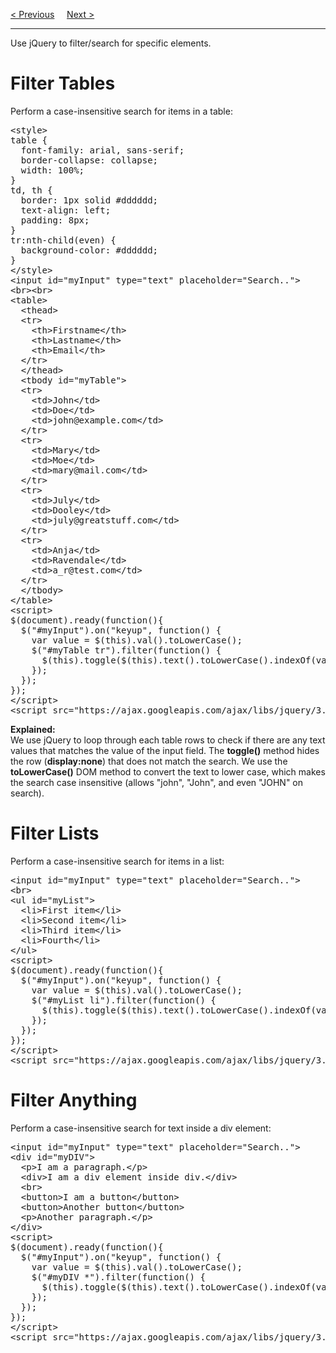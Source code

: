 <a href="/JS/jQuery/NoConflict.md">&lt; Previous</a>
&nbsp;&nbsp;&nbsp;
<a href="https://bledy-guides.repl.co">Next &gt;</a>
<hr>
Use jQuery to filter/search for specific elements.
<h1>Filter Tables</h1>
Perform a case-insensitive search for items in a table:
<pre>
&lt;style&gt;
table {
  font-family: arial, sans-serif;
  border-collapse: collapse;
  width: 100%;
}
td, th {
  border: 1px solid #dddddd;
  text-align: left;
  padding: 8px;
}
tr:nth-child(even) {
  background-color: #dddddd;
}
&lt;/style&gt;
&lt;input id="myInput" type="text" placeholder="Search.."&gt;
&lt;br&gt;&lt;br&gt;
&lt;table&gt;
  &lt;thead&gt;
  &lt;tr&gt;
    &lt;th&gt;Firstname&lt;/th&gt;
    &lt;th&gt;Lastname&lt;/th&gt;
    &lt;th&gt;Email&lt;/th&gt;
  &lt;/tr&gt;
  &lt;/thead&gt;
  &lt;tbody id="myTable"&gt;
  &lt;tr&gt;
    &lt;td&gt;John&lt;/td&gt;
    &lt;td&gt;Doe&lt;/td&gt;
    &lt;td&gt;john@example.com&lt;/td&gt;
  &lt;/tr&gt;
  &lt;tr&gt;
    &lt;td>Mary&lt;/td&gt;
    &lt;td>Moe&lt;/td&gt;
    &lt;td>mary@mail.com&lt;/td&gt;
  &lt;/tr&gt;
  &lt;tr&gt;
    &lt;td&gt;July&lt;/td&gt;
    &lt;td&gt;Dooley&lt;/td&gt;
    &lt;td&gt;july@greatstuff.com&lt;/td&gt;
  &lt;/tr&gt;
  &lt;tr&gt;
    &lt;td&gt;Anja&lt;/td&gt;
    &lt;td&gt;Ravendale&lt;/td&gt;
    &lt;td&gt;a_r@test.com&lt;/td&gt;
  &lt;/tr&gt;
  &lt;/tbody&gt;
&lt;/table&gt;
&lt;script&gt;
$(document).ready(function(){
  $("#myInput").on("keyup", function() {
    var value = $(this).val().toLowerCase();
    $("#myTable tr").filter(function() {
      $(this).toggle($(this).text().toLowerCase().indexOf(value) > -1)
    });
  });
});
&lt;/script&gt;
&lt;script src="https://ajax.googleapis.com/ajax/libs/jquery/3.6.0/jquery.min.js"&gt;&lt;/script&gt;
</pre>
<b>Explained:</b>
<br>
We use jQuery to loop through each table rows to check if there are any text values that matches the value of the input field. The <b>toggle()</b> method hides the row (<b>display:none</b>) that does not match the search. We use the <b>toLowerCase()</b> DOM method to convert the text to lower case, which makes the search case insensitive (allows "john", "John", and even "JOHN" on search).
<h1>Filter Lists</h1>
Perform a case-insensitive search for items in a list:
<pre>
&lt;input id="myInput" type="text" placeholder="Search.."&gt;
&lt;br&gt;
&lt;ul id="myList"&gt;
  &lt;li&gt;First item&lt;/li&gt;
  &lt;li&gt;Second item&lt;/li&gt;
  &lt;li&gt;Third item&lt;/li&gt;
  &lt;li&gt;Fourth&lt;/li&gt;
&lt;/ul&gt;
&lt;script&gt;
$(document).ready(function(){
  $("#myInput").on("keyup", function() {
    var value = $(this).val().toLowerCase();
    $("#myList li").filter(function() {
      $(this).toggle($(this).text().toLowerCase().indexOf(value) > -1)
    });
  });
});
&lt;/script&gt;
&lt;script src="https://ajax.googleapis.com/ajax/libs/jquery/3.6.0/jquery.min.js"&gt;&lt;/script&gt;
</pre>
<h1>Filter Anything</h1>
Perform a case-insensitive search for text inside a div element:
<pre>
&lt;input id="myInput" type="text" placeholder="Search.."&gt;
&lt;div id="myDIV"&gt;
  &lt;p&gt;I am a paragraph.&lt;/p&gt;
  &lt;div&gt;I am a div element inside div.&lt;/div&gt;
  &lt;br&gt;
  &lt;button&gt;I am a button&lt;/button&gt;
  &lt;button&gt;Another button&lt;/button&gt;
  &lt;p&gt;Another paragraph.&lt;/p&gt;
&lt;/div&gt;
&lt;script&gt;
$(document).ready(function(){
  $("#myInput").on("keyup", function() {
    var value = $(this).val().toLowerCase();
    $("#myDIV *").filter(function() {
      $(this).toggle($(this).text().toLowerCase().indexOf(value) > -1)
    });
  });
});
&lt;/script&gt;
&lt;script src="https://ajax.googleapis.com/ajax/libs/jquery/3.6.0/jquery.min.js"&gt;&lt;/script&gt;
</pre>
